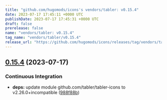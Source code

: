 ```yaml
---
title: "github.com/hugomods/icons's vendors/tabler: v0.15.4"
date: 2023-07-17 17:45:11 +0000 UTC
publishDate: 2023-07-17 17:45:31 +0000 UTC
draft: false
prerelease: false
name: "vendors/tabler: v0.15.4"
tag_name: "vendors/tabler/v0.15.4"
release_url: "https://github.com/hugomods/icons/releases/tag/vendors/tabler/v0.15.4"
---
```


## [0.15.4](https://github.com/hugomods/icons/compare/vendors/tabler/v0.15.3...vendors/tabler/v0.15.4) (2023-07-17)


### Continuous Integration

* **deps:** update module github.com/tabler/tabler-icons to v2.26.0+incompatible ([988f88b](https://github.com/hugomods/icons/commit/988f88b45d49f3bd3968f81aff57bb84969e235f))
